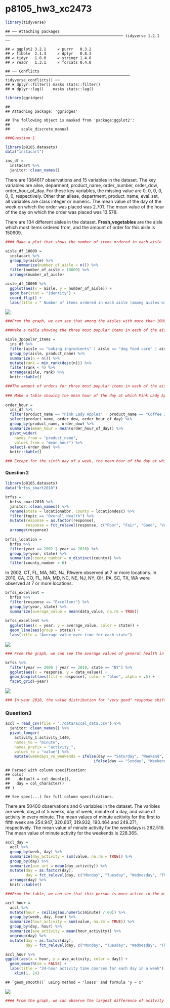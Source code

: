 p8105\_hw3\_xc2473
================

``` r
library(tidyverse)
```

    ## ── Attaching packages ──────────────────────────────────────────────────── tidyverse 1.2.1 ──

    ## ✔ ggplot2 3.2.1     ✔ purrr   0.3.2
    ## ✔ tibble  2.1.3     ✔ dplyr   0.8.3
    ## ✔ tidyr   1.0.0     ✔ stringr 1.4.0
    ## ✔ readr   1.3.1     ✔ forcats 0.4.0

    ## ── Conflicts ─────────────────────────────────────────────────────── tidyverse_conflicts() ──
    ## ✖ dplyr::filter() masks stats::filter()
    ## ✖ dplyr::lag()    masks stats::lag()

``` r
library(ggridges)
```

    ## 
    ## Attaching package: 'ggridges'

    ## The following object is masked from 'package:ggplot2':
    ## 
    ##     scale_discrete_manual

``` r
###Question 1

library(p8105.datasets)
data("instacart")

ins_df = 
  instacart %>%   
  janitor::clean_names()  
```

There are 1384617 observations and 15 variables in the dataset. The key
variables are ailse, deparment, product\_name, order\_number,
order\_dow, order\_hour\_of\_day. For these key variables, the missing
value are 0, 0, 0, 0, 0, 0, respectively. Other than ailese, department,
product\_name, eval\_set, all variables are class integer or numeric.
The mean value of the day of the week on which the order was placed was
2.701. The mean value of the hour of the day on which the order was
placed was 13.578.

There are 134 different aisles in the dataset. **Fresh\_vegetables** are
the aisle which most items ordered from, and the amount of order for
this aisle is 150609.

``` r
#### Make a plot that shows the number of items ordered in each aisle

aisle_df_10000 = 
  instacart %>% 
  group_by(aisle) %>%
     summarize(number_of_aisle = n()) %>% 
  filter(number_of_aisle > 10000) %>% 
  arrange(number_of_aisle)

aisle_df_10000 %>% 
  ggplot(aes(x = aisle, y = number_of_aisle)) +
  geom_bar(stat = "identity") +
  coord_flip() +
  labs(title = " Number of items ordered in each aisle (among aisles with more than 10000 items ordered) ")
```

![](p8105_hw3_xc2473_files/figure-gfm/unnamed-chunk-2-1.png)<!-- -->

``` r
###From the graph, we can see that among the aisles with more than 10000 items ordered, fresh vegetables, fresh fruits and packaged vegetables fruits are the three most popular aisles.

###Make a table showing the three most popular items in each of the aisles

aisle_3popular_items = 
  ins_df %>% 
  filter(aisle == "baking ingredients" | aisle == "dog food care" | aisle == "packaged vegetables fruits") %>% 
  group_by(aisle, product_name) %>% 
  summarize(n = n()) %>% 
  mutate(rank = min_rank(desc(n))) %>% 
  filter(rank < 4) %>% 
  arrange(aisle, rank) %>% 
  knitr::kable()

###The amount of orders for three most popular items in each of the aisles “baking ingredients”, “dog food care”, and “packaged vegetables fruits” are very different.
  
### Make a table showing the mean hour of the day at which Pink Lady Apples and Coffee Ice Cream are ordered on each day of the week
         
order_hour = 
  ins_df %>% 
  filter(product_name == "Pink Lady Apples" | product_name == "Coffee Ice Cream") %>% 
  select(product_name, order_dow, order_hour_of_day) %>% 
  group_by(product_name, order_dow) %>% 
  summarize(mean_hour = mean(order_hour_of_day)) %>% 
  pivot_wider(
    names_from = "product_name", 
    values_from = "mean_hour") %>% 
  select(-order_dow) %>% 
  knitr::kable()

### Except for the sixth day of a week, the mean hour of the day at which the products are ordered for "Coffee Ice Cream" is slight higher than that for "Pink Lady Apples".
```

#### Question 2

``` r
library(p8105.datasets)
data("brfss_smart2010")

brfss = 
  brfss_smart2010 %>% 
  janitor::clean_names() %>% 
  rename(state = locationabbr, county = locationdesc) %>% 
  filter(topic == "Overall Health") %>% 
  mutate(response = as.factor(response),
         response = fct_relevel(response, c("Poor", "Fair", "Good", "Very good", "Excellent"))) %>%
  arrange(response)
  
brfss_location =
  brfss %>% 
  filter(year == 2002 | year == 2010) %>% 
  group_by(year, state) %>% 
  summarize(county_number = n_distinct(county)) %>% 
  filter(county_number > 6)
```

In 2002, CT, FL, MA, NC, NJ, PAwere observed at 7 or more locations. In
2010, CA, CO, FL, MA, MD, NC, NE, NJ, NY, OH, PA, SC, TX, WA were
observed at 7 or more locations.

``` r
brfss_excellent = 
  brfss %>% 
  filter(response == "Excellent") %>% 
  group_by(year, state) %>% 
  summarize(average_value = mean(data_value, na.rm = TRUE)) 
  
brfss_excellent %>% 
  ggplot(aes(x = year, y = average_value, color = state)) + 
  geom_line(aes(group = state)) +
  labs(title = "Average value over time for each state")
```

![](p8105_hw3_xc2473_files/figure-gfm/unnamed-chunk-4-1.png)<!-- -->

``` r
### From the graph, we can see the average values of general health in 2002 are generally slightly higher than that in 2010. The general health value of State WV across years are lower than other states on average.

brfss %>%
  filter(year == 2006 | year == 2010, state == "NY") %>% 
  ggplot(aes(x = response, y = data_value)) +
  geom_boxplot(aes(fill = response), color = "blue", alpha = .5) +
  facet_grid(~year)
```

![](p8105_hw3_xc2473_files/figure-gfm/unnamed-chunk-4-2.png)<!-- -->

``` r
### In year 2010, the value distribution for "very good" response shifts up comparing to year 2006. The value distribution for "fair" response in 2020 is more spreaded out than that in 2006.
```

### Question3

``` r
accl = read_csv(file = "./data/accel_data.csv") %>% 
  janitor::clean_names() %>% 
  pivot_longer(
    activity_1:activity_1440,
    names_to = "minute",
    names_prefix = "activity_",
    values_to = "value") %>% 
    mutate(weekdays_vs_weekends = ifelse(day == "Saturday", "Weekend",
                                       ifelse(day == "Sunday", "Weekend", "Weekday")))
```

    ## Parsed with column specification:
    ## cols(
    ##   .default = col_double(),
    ##   day = col_character()
    ## )

    ## See spec(...) for full column specifications.

There are 50400 observations and 6 variables in the dataset. The
varibles are week, day\_id of 5 weeks, day of week, minute of a day, and
value of activity in every minute. The mean values of minute acitivity
for the first to fifth week are 254.947, 320.607, 319.932, 190.464 and
249.271, respectively. The mean value of minute activity for the
weekdays is 282.516. The mean value of minute activity for the weekends
is 228.365.

``` r
accl_day = 
  accl %>% 
  group_by(week, day) %>% 
  summarize(day_activity = sum(value, na.rm = TRUE)) %>% 
  group_by(day) %>% 
  summarize(ave_act = mean(day_activity)) %>% 
  mutate(day = as.factor(day),
         day = fct_relevel(day, c("Monday", "Tuesday", "Wednesday", "Thursday", "Friday", "Saturday", "Sunday"))) %>% 
  arrange(day) %>% 
  knitr::kable()

###From the table, we can see that this person is more active in the middle of a week (from Wednesday to Friday).

accl_hour =
  accl %>%
  mutate(hour = ceiling(as.numeric(minute) / 60)) %>% 
  group_by(week, day, hour) %>% 
  summarize(hour_activity = sum(value, na.rm = TRUE)) %>% 
  group_by(day, hour) %>% 
  summarize(ave_activity = mean(hour_activity)) %>% 
  ungroup(day) %>% 
  mutate(day = as.factor(day),
         day = fct_relevel(day, c("Monday", "Tuesday", "Wednesday", "Thursday", "Friday", "Saturday", "Sunday"))) 

accl_hour %>% 
ggplot(aes(x = hour, y = ave_activity, color = day)) + 
  geom_smooth(se = FALSE) +
  labs(title = "24-hour activity time courses for each day in a week") +
    xlim(1, 24)
```

    ## `geom_smooth()` using method = 'loess' and formula 'y ~ x'

![](p8105_hw3_xc2473_files/figure-gfm/unnamed-chunk-6-1.png)<!-- -->

``` r
#### From the graph, we can observe the largest difference of acitvity within a day extisted on Sunday. The activiey on Friday obviously increased after afternoon. The person was most inactive on Saturday.
```
